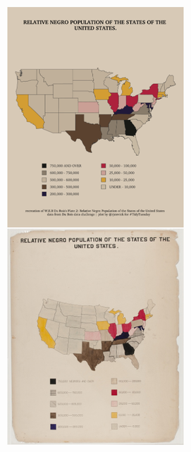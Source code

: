 <img src="DuBoisChallenge_plot.png" width="400"></a>   <img src="original-plate-02.jpg" width="400"></a>
